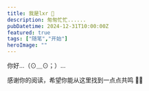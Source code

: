 ```yaml
---
title: 我是lxr 🐾
description: 匆匆忙忙......
pubDatetime: 2024-12-31T10:00:00Z
featured: true
tags: ["随笔","开始"]
heroImage: ""
---
```


你好…（⊙＿⊙；）…


感谢你的阅读，希望你能从这里找到一点点共鸣 🐶🌟
